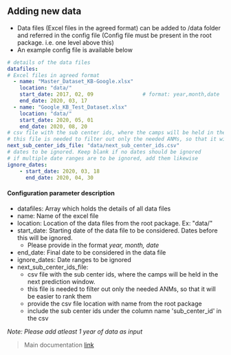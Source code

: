 ## Adding new data

- Data files (Excel files in the agreed format) can be added to /data folder and referred in the config file (Config file must be present in the root package. i.e. one level above this)
- An example config file is available below

```yaml
# details of the data files
datafiles:
# Excel files in agreed format
  - name: "Master_Dataset_KB-Google.xlsx"
    location: "data/"
    start_date: 2017, 02, 09                # format: year,month,date
    end_date: 2020, 03, 17
  - name: "Google_KB_Test_Dataset.xlsx"
    location: "data/"
    start_date: 2020, 05, 01
    end_date: 2020, 08, 20
# csv file with the sub center ids, where the camps will be held in the next prediction window
# this file is needed to filter out only the needed ANMs, so that it will be easier to rank them
next_sub_center_ids_file: "data/next_sub_center_ids.csv"
# dates to be ignored. Keep blank if no dates should be ignored
# if multiple date ranges are to be ignored, add them likewise
ignore_dates:
    - start_date: 2020, 03, 18
      end_date: 2020, 04, 30
```


#### Configuration parameter description

- datafiles: Array which holds the details of all data files
- name: Name of the excel file
- location: Location of the data files from the root package. Ex: "data/"
- start_date: Starting date of the data file to be considered. Dates before this will be ignored.
    - Please provide in the format _year, month, date_
- end_date: Final date to be considered in the data file
- ignore_dates: Date ranges to be ignored
- next_sub_center_ids_file: 
    - csv file with the sub center ids, where the camps will be held in the next prediction window.
    - this file is needed to filter out only the needed ANMs, so that it will be easier to rank them
    - provide the csv file location with name from the root package
    - include the sub center ids under the column name 'sub_center_id' in the csv
 
     
 _Note: Please add atleast 1 year of data as input_  
    
> Main documentation [link](README.md)